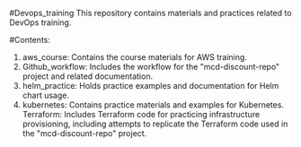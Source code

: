 #Devops_training
This repository contains materials and practices related to DevOps training.

#Contents:
1. aws_course: Contains the course materials for AWS training.
2. Github_workflow: Includes the workflow for the "mcd-discount-repo" project and related documentation.
3. helm_practice: Holds practice examples and documentation for Helm chart usage.
4. kubernetes: Contains practice materials and examples for Kubernetes.
Terraform: Includes Terraform code for practicing infrastructure provisioning, including attempts to replicate the Terraform code used in the "mcd-discount-repo" project.

